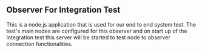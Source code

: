 ## Observer For Integration Test
This is a node.js application that is used for our end to end system test.  The test's main nodes are configured for this observer and on start up of the Integration test this server will be started to test node to observer connection functionalities.